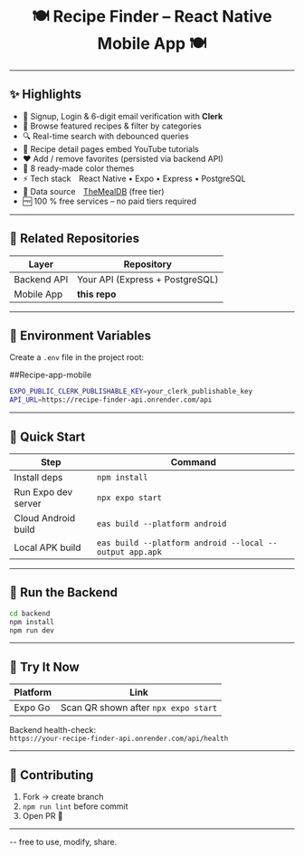 <h1 align="center">🍽️ Recipe Finder – React Native Mobile App 🍽️</h1>


---

## ✨ Highlights

- 🔐 Signup, Login & 6-digit email verification with **Clerk**
- 🍳 Browse featured recipes & filter by categories
- 🔍 Real-time search with debounced queries
- 🎥 Recipe detail pages embed YouTube tutorials
- ❤️ Add / remove favorites (persisted via backend API)
- 🌈 8 ready-made color themes
- ⚡ Tech stack React Native • Expo • Express • PostgreSQL
- 🔗 Data source [TheMealDB](https://www.themealdb.com/) (free tier)
- 🆓 100 % free services – no paid tiers required

---

## 🔗 Related Repositories

| Layer      | Repository |
| ---------- | ---------- |
| Backend API | Your API (Express + PostgreSQL) |
| Mobile App | **this repo** |

---

## 🧪 Environment Variables

Create a `.env` file in the project root:

##Recipe-app-mobile
```bash
EXPO_PUBLIC_CLERK_PUBLISHABLE_KEY=your_clerk_publishable_key
API_URL=https://recipe-finder-api.onrender.com/api
```

---

## 🚀 Quick Start
| Step | Command |
| ---- | ------- |
| Install deps | `npm install` |
| Run Expo dev server | `npx expo start` |
| Cloud Android build | `eas build --platform android` |
| Local APK build | `eas build --platform android --local --output app.apk` |

---

## 🔧 Run the Backend

```bash
cd backend
npm install
npm run dev
```


---

## 📲 Try It Now
| Platform | Link |
| -------- | ---- |
| Expo Go  | Scan QR shown after `npx expo start` |

Backend health-check:  
`https://your-recipe-finder-api.onrender.com/api/health`

---

## 🤝 Contributing
1. Fork → create branch  
2. `npm run lint` before commit  
3. Open PR 🎉

---


-- free to use, modify, share.

